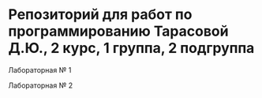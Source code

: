 # Репозиторий для работ по программированию Тарасовой Д.Ю., 2 курс, 1 группа, 2 подгруппа

Лабораторная № 1



Лабораторная № 2
